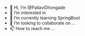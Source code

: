 - 👋 Hi, I’m @PallaviDhongade
- 👀 I’m interested in 
- 🌱 I’m currently learning SpringBoot 
- 💞️ I’m looking to collaborate on ...
- 📫 How to reach me ...

<!---
PallaviDhongade/PallaviDhongade is a ✨ special ✨ repository because its `README.md` (this file) appears on your GitHub profile.
You can click the Preview link to take a look at your changes.
--->
